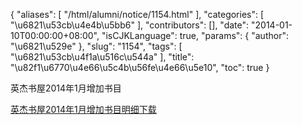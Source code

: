 {
    "aliases": [
        "/html/alumni/notice/1154.html"
    ],
    "categories": [
        "\u6821\u53cb\u4e4b\u5bb6"
    ],
    "contributors": [],
    "date": "2014-01-10T00:00:00+08:00",
    "isCJKLanguage": true,
    "params": {
        "author": "\u6821\u529e"
    },
    "slug": "1154",
    "tags": [
        "\u6821\u53cb\u4f1a\u516c\u544a"
    ],
    "title": "\u82f1\u6770\u4e66\u5c4b\u56fe\u4e66\u5e10",
    "toc": true
}

英杰书屋2014年1月增加书目




  






[英杰书屋2014年1月增加书目明细下载](http://work.tfls.tj.edu.cn/images/soft/140110/1-14011010392Wa.xls)  




